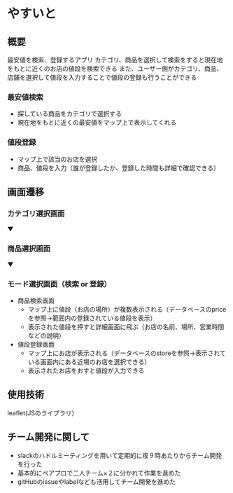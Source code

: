 # やすいと
## 概要
最安値を検索、登録するアプリ
カテゴリ、商品を選択して検索をすると現在地をもとに近くのお店の値段を検索できる
また、ユーザー側がカテゴリ、商品、店舗を選択して値段を入力することで値段の登録も行うことができる
### 最安値検索
- 探している商品をカテゴリで選択する
- 現在地をもとに近くの最安値をマップ上で表示してくれる

### 値段登録
- マップ上で該当のお店を選択
- 商品、値段を入力（誰が登録したか、登録した時間も詳細で確認できる）
## 画面遷移
### カテゴリ選択画面
▼ 
### 商品選択画面
▼
### モード選択画面（検索 or 登録）
- 商品検索画面
    - マップ上に値段（お店の場所）が複数表示される（データベースのpriceを参照→範囲内の登録されている値段を表示）
    - 表示された値段を押すと詳細画面に飛ぶ（お店の名前、場所、営業時間などの説明）
- 値段登録画面
    - マップ上にお店が表示される（データベースのstoreを参照→表示されている画面内にある近場のお店を選択できる）
    - 表示されたお店をおすと値段が入力できる
## 使用技術
leaflet(JSのライブラリ）
## チーム開発に関して
- slackのハドルミーティングを用いて定期的に夜９時あたりからチーム開発を行った
- 基本的にペアプロで二人チーム×２に分かれて作業を進めた
- gitHubのissueやlabelなども活用してチーム開発を進めた
